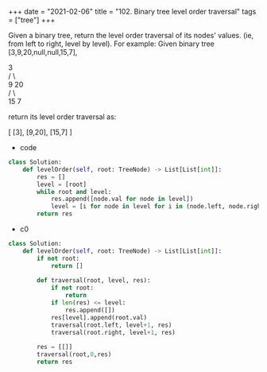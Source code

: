 +++
date = "2021-02-06"
title = "102. Binary tree level order traversal"
tags = ["tree"]
+++


Given a binary tree, return the level order traversal of its nodes' values. (ie, from left to right, level by level).
For example:
Given binary tree [3,9,20,null,null,15,7],

3  
/ \  
9  20  
/  \  
15   7

return its level order traversal as:

[ [3], [9,20], [15,7] ]

- code
```python
class Solution:
    def levelOrder(self, root: TreeNode) -> List[List[int]]:
        res = []
        level = [root]
        while root and level:
            res.append([node.val for node in level])
            level = [i for node in level for i in (node.left, node.right) if i]
        return res

```
- c0
```python
class Solution:
    def levelOrder(self, root: TreeNode) -> List[List[int]]:
        if not root:
            return []
        
        def traversal(root, level, res):
            if not root:
                return
            if len(res) <= level:
                res.append([])
            res[level].append(root.val)
            traversal(root.left, level+1, res)
            traversal(root.right, level+1, res)
            
        res = [[]]
        traversal(root,0,res)
        return res
```

